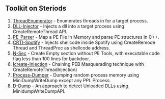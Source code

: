 ## Toolkit on Steriods

1. [ThreadEnumerator](https://github.com/xelemental/Windows-Toolkit/blob/main/ThreadIDEnumerator.cpp) - Enumerates threads in for a target process.
2. [DLL-Injector](https://github.com/xelemental/Windows-Toolkit/blob/main/DLL-Injector.cpp) - Injects a dll into a target process using CreateRemoteThread API.
3. [PE-Parser](https://github.com/xelemental/Windows-Toolkit/blob/main/PE-Parser.cpp) - Map a PE File in Memory and parse PE structures in C++.
4. [CRTI-Spotify](https://github.com/xelemental/Windows-Toolkit/blob/main/Spotify-CreateRemoteThread-Inject.cpp) - Injects shellcode inside Spotify using CreateRemode Thread and ThreadProc as shellcode address.
5. [N-Sec](https://github.com/xelemental/Windows-Toolkit/blob/main/N-Sec.cpp) - Create Empty section without PE Tools, with executable code flag less than 100 lines for backdoor.
6. [Icreate-Injection](https://github.com/xelemental/Windows-Toolkit/blob/main/ICrerate-Injection.cpp) - Chaining PEB Masquerading technique with CreateRemoteThreadInjection) 
7. [Process-Dumper](https://github.com/xelemental/Windows-Toolkit/blob/main/Process-Dumper.cpp) - Dumping random process memory using MiniDumpWriteDump except any PPL Process.
8. [D-Dump](https://github.com/xelemental/Windows-Toolkit/blob/main/D-Dump.cpp) - An approach to detect Unloaded DLLs using MinidumpWriteDumpAPI.
